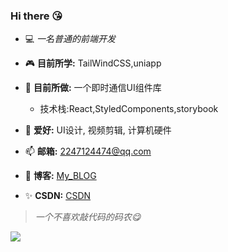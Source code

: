 ### Hi there 😘

<!--
**Found-404/Found-404** is a ✨ _special_ ✨ repository because its `README.md` (this file) appears on your GitHub profile.
Here are some ideas to get you started:
-->

- 💻 *一名普通的前端开发*

- 🎮 **目前所学:** TailWindCSS,uniapp

- 🔨 **目前所做:**  一个即时通信UI组件库
  - 技术栈:React,StyledComponents,storybook

- 🎨 **爱好:**  UI设计, 视频剪辑, 计算机硬件

- 📫 **邮箱:** 2247124474@qq.com

- 🎈 **博客:**  [My_BLOG](https://found-404.github.io/found404.io/)

- ✨ **CSDN:**  [CSDN](https://blog.csdn.net/bl_ack233?spm=1000.2115.3001.5343)

> *一个不喜欢敲代码的码农😋*

[![](https://img.shields.io/badge/BLOG-%20-lightgrey)](https://found-404.github.io/found404.io/)

<!-- ![bilibili](https://img.shields.io/badge/dynamic/json?label=bilibili%20fans&query=%24.data.totalSubs&url=https%3A%2F%2Fapi.spencerwoo.com%2Fsubstats%2F%3Fsource%3Dbilibili%26queryKey%3D33707453&logo=bilibili&labelColor=FE7398&logoColor=white&style=flat)
-->
